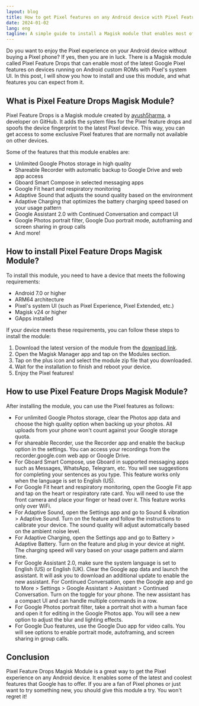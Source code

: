 ```yaml
---
layout: blog
title: How to get Pixel features on any Android device with Pixel Feature Drops Magisk Module
date: 2024-01-02
lang: eng
tagline: A simple guide to install a Magisk module that enables most of the latest Google Pixel feature drops on devices running on Android custom ROMs with Pixel's system UI.
---
```


Do you want to enjoy the Pixel experience on your Android device without buying a Pixel phone? If yes, then you are in luck. There is a Magisk module called Pixel Feature Drops that can enable most of the latest Google Pixel features on devices running on Android custom ROMs with Pixel's system UI. In this post, I will show you how to install and use this module, and what features you can expect from it.

## What is Pixel Feature Drops Magisk Module?

Pixel Feature Drops is a Magisk module created by [ayush5harma](^1^), a developer on GitHub. It adds the system files for the Pixel feature drops and spoofs the device fingerprint to the latest Pixel device. This way, you can get access to some exclusive Pixel features that are normally not available on other devices.

Some of the features that this module enables are:

- Unlimited Google Photos storage in high quality
- Shareable Recorder with automatic backup to Google Drive and web app access
- Gboard Smart Compose in selected messaging apps
- Google Fit heart and respiratory monitoring
- Adaptive Sound that adjusts the sound quality based on the environment
- Adaptive Charging that optimizes the battery charging speed based on your usage pattern
- Google Assistant 2.0 with Continued Conversation and compact UI
- Google Photos portrait filter, Google Duo portrait mode, autoframing and screen sharing in group calls
- And more!

## How to install Pixel Feature Drops Magisk Module?

To install this module, you need to have a device that meets the following requirements:

- Android 7.0 or higher
- ARM64 architecture
- Pixel's system UI (such as Pixel Experience, Pixel Extended, etc.)
- Magisk v24 or higher
- GApps installed

If your device meets these requirements, you can follow these steps to install the module:

1. Download the latest version of the module from the [download link](https://github.com/ayush5harma/PixelFeatureDrops/releases/download/v09052021/SeptemberPixelFeatureDrop.zip).
2. Open the Magisk Manager app and tap on the Modules section.
3. Tap on the plus icon and select the module zip file that you downloaded.
4. Wait for the installation to finish and reboot your device.
5. Enjoy the Pixel features!

## How to use Pixel Feature Drops Magisk Module?

After installing the module, you can use the Pixel features as follows:

- For unlimited Google Photos storage, clear the Photos app data and choose the high quality option when backing up your photos. All uploads from your phone won't count against your Google storage quota.
- For shareable Recorder, use the Recorder app and enable the backup option in the settings. You can access your recordings from the recorder.google.com web app or Google Drive.
- For Gboard Smart Compose, use Gboard in supported messaging apps such as Messages, WhatsApp, Telegram, etc. You will see suggestions for completing your sentences as you type. This feature works only when the language is set to English (US).
- For Google Fit heart and respiratory monitoring, open the Google Fit app and tap on the heart or respiratory rate card. You will need to use the front camera and place your finger or head over it. This feature works only over WiFi.
- For Adaptive Sound, open the Settings app and go to Sound & vibration > Adaptive Sound. Turn on the feature and follow the instructions to calibrate your device. The sound quality will adjust automatically based on the ambient noise level.
- For Adaptive Charging, open the Settings app and go to Battery > Adaptive Battery. Turn on the feature and plug in your device at night. The charging speed will vary based on your usage pattern and alarm time.
- For Google Assistant 2.0, make sure the system language is set to English (US) or English (UK). Clear the Google app data and launch the assistant. It will ask you to download an additional update to enable the new assistant. For Continued Conversation, open the Google app and go to More > Settings > Google Assistant > Assistant > Continued Conversation. Turn on the toggle for your phone. The new assistant has a compact UI and can handle multiple commands in a row.
- For Google Photos portrait filter, take a portrait shot with a human face and open it for editing in the Google Photos app. You will see a new option to adjust the blur and lighting effects.
- For Google Duo features, use the Google Duo app for video calls. You will see options to enable portrait mode, autoframing, and screen sharing in group calls.

## Conclusion

Pixel Feature Drops Magisk Module is a great way to get the Pixel experience on any Android device. It enables some of the latest and coolest features that Google has to offer. If you are a fan of Pixel phones or just want to try something new, you should give this module a try. You won't regret it!
